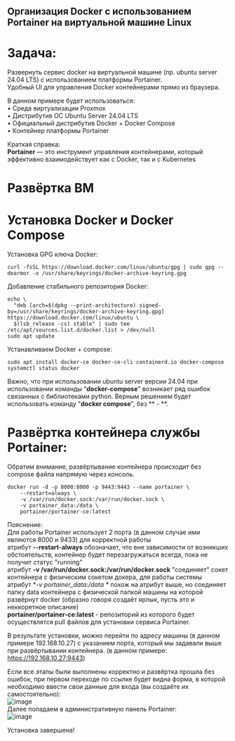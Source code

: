 ## Организация Docker с использованием Portainer на виртуальной машине Linux  

# Задача:  
Развернуть сервис docker на виртуальной машине (пр. ubuntu server 24.04 LTS) с использованием платформы Portainer.  
Удобный UI для управления Docker контейнерами прямо из браузера.

В данном примере будет использоваться:  
• Cреда виртуализации Proxmox  
• Дистрибутив ОС Ubuntu Server 24.04 LTS  
• Официальный дистрибутив Docker + Docker Compose  
• Контейнер платформы Portainer  

Краткая справка:  
**Portainer** — это инструмент управления контейнерами, который эффективно взаимодействует как с Docker, так и с Kubernetes

# Развёртка ВМ  

# Установка Docker и Docker Compose  
Установка GPG ключа Docker:  
```
curl -fsSL https://download.docker.com/linux/ubuntu/gpg | sudo gpg --dearmor -o /usr/share/keyrings/docker-archive-keyring.gpg
```
Добавление стабильного репозитория Docker:  
```
echo \
  "deb [arch=$(dpkg --print-architecture) signed-by=/usr/share/keyrings/docker-archive-keyring.gpg] https://download.docker.com/linux/ubuntu \
  $(lsb_release -cs) stable" | sudo tee /etc/apt/sources.list.d/docker.list > /dev/null
sudo apt update
```
Устанавливаем Docker + compose:  
```
sudo apt install docker-ce docker-ce-cli containerd.io docker-compose
systemctl status docker
```
Важно, что при использовании ubuntu server версии 24.04 при использовании команды "**docker-compose**" возникает ряд ошибок связанных с библиотеками python. Верным решением будет использовать команду "**docker compose**", без ** - **.  
# Развёртка контейнера службы Portainer:
Обратим внимание, развёртывание контейнера происходит без compose файла напрямую через консоль. 
```
docker run -d -p 8000:8000 -p 9443:9443 --name portainer \
    --restart=always \
    -v /var/run/docker.sock:/var/run/docker.sock \
    -v portainer_data:/data \
    portainer/portainer-ce:latest
```
Пояснение:  
Для работы Portainer использует 2 порта (в данном случае ими являются 8000 и 9433) для корректной работы  
атрибут **--restart-always** обозначает, что вне зависимости от возникших обстоятельств, контейнер будет перезагружаться всегда, пока не получит статус "running"  
атрибут **-v /var/run/docker.sock:/var/run/docker.sock** "соединяет" сокет контейнера с физическим сокетом докера, для работы системы  
атрибут **-v portainer_data:/data \** похож на атрибут выше, но соединяет папку data контейнера с физической папкой машины на которой развёрнут docker  (образно говоря создаёт ярлык, пусть это и неккоретное описание)  
**portainer/portainer-ce:latest** - репозиторий из которого будет осуществлятся pull файлов для установки сервиса Portainer.  

В результате установки, можно перейти по адресу машины (в данном примере 192.168.10.27) с указанием порта, который мы задавали выше при развёртывании контейнера. (в данном примере: https://192.168.10.27:9443)  

Если все этапы были выполнены корректно и развёртка прошла без ошибок, при первом переходе по ссылке будет видна форма, в которой необходимо ввести свои данные для входа (вы создаёте их самостоятельно):  
![image](https://github.com/NyashMan/LinuxSysa/assets/1348639/2923a2a6-4808-44c4-9757-bb77b8d6bd5d)  
Далее попадаем в административную панель Portainer:  
![image](https://github.com/NyashMan/LinuxSysa/assets/1348639/6be5037a-06d3-463e-bfb8-c2961a1ceb88)  

Установка завершена!  

